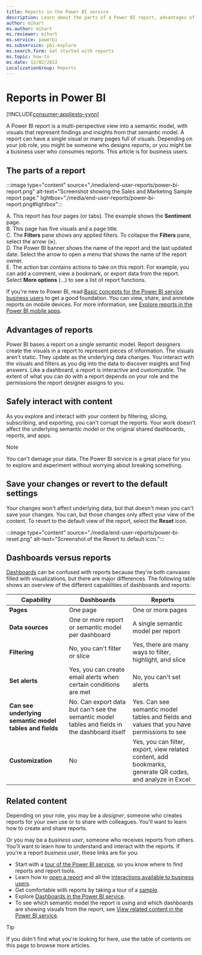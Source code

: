 ```yaml
---
title: Reports in the Power BI service
description: Learn about the parts of a Power BI report, advantages of reports, and the difference between dashboards and reports.
author: mihart
ms.author: mihart
ms.reviewer: mihart
ms.service: powerbi
ms.subservice: pbi-explore
ms.search.form: Get started with reports
ms.topic: how-to
ms.date: 12/02/2022
LocalizationGroup: Reports
---
```


# Reports in Power BI

[!INCLUDE[consumer-appliesto-yynn](../includes/consumer-appliesto-yyn.md)]

A Power BI report is a multi-perspective view into a semantic model, with visuals that represent findings and insights from that semantic model. A report can have a single visual or many pages full of visuals. Depending on your job role, you might be someone who designs reports, or you might be a business user who consumes reports. This article is for business users.

## The parts of a report

:::image type="content" source="./media/end-user-reports/power-bi-report.png" alt-text="Screenshot showing the Sales and Marketing Sample report page." lightbox="./media/end-user-reports/power-bi-report.png#lightbox":::

A. This report has four pages (or tabs). The example shows the **Sentiment** page.  
B. This page has five visuals and a page title.  
C. The **Filters** pane shows any applied filters. To collapse the **Filters** pane, select the arrow (**>**).  
D. The Power BI banner shows the name of the report and the last updated date. Select the arrow to open a menu that shows the name of the report owner.  
E. The action bar contains actions to take on this report. For example, you can add a comment, view a bookmark, or export data from the report. Select **More options** (...) to see a list of report functions.

If you're new to Power BI, read [Basic concepts for the Power BI service business users](end-user-basic-concepts.md) to get a good foundation. You can view, share, and annotate reports on mobile devices. For more information, see [Explore reports in the Power BI mobile apps](mobile/mobile-reports-in-the-mobile-apps.md).

## Advantages of reports

Power BI bases a report on a single semantic model. Report designers create the visuals in a report to represent pieces of information. The visuals aren't static. They update as the underlying data changes. You interact with the visuals and filters as you dig into the data to discover insights and find answers. Like a dashboard, a report is interactive and customizable. The extent of what you can do with a report depends on your role and the permissions the report designer assigns to you.

## Safely interact with content

As you explore and interact with your content by filtering, slicing, subscribing, and exporting, you can't corrupt the reports. Your work doesn't affect the underlying semantic model or the original shared dashboards, reports, and apps.

> [!NOTE]
> You can't damage your data. The Power BI service is a great place for you to explore and experiment without worrying about breaking something.

## Save your changes or revert to the default settings

Your changes won't affect underlying data, but that doesn't mean you can't save your changes. You can, but those changes only affect your view of the content. To revert to the default view of the report, select the **Reset** icon.

:::image type="content" source="./media/end-user-reports/power-bi-reset.png" alt-text="Screenshot of the Revert to default icon.":::

## Dashboards versus reports

[Dashboards](end-user-dashboards.md) can be confused with reports because they're both canvases filled with visualizations, but there are major differences. The following table shows an overview of the different capabilities of dashboards and reports:

| **Capability** | **Dashboards** | **Reports** |
| --- | --- | --- |
| **Pages** | One page | One or more pages |
| **Data sources** | One or more report or semantic model per dashboard |A single semantic model per report |
| **Filtering** | No, you can't filter or slice | Yes, there are many ways to filter, highlight, and slice |
| **Set alerts** | Yes, you can create email alerts when certain conditions are met | No, you can't set alerts |
| **Can see underlying semantic model tables and fields** |No. Can export data but can't see the semantic model tables and fields in the dashboard itself |Yes. Can see semantic model tables and fields and values that you have permissions to see |
| **Customization** | No  | Yes, you can filter, export, view related content, add bookmarks, generate QR codes, and analyze in Excel |

<!--| Available in Power BI Desktop |No |Yes, can create and view reports in Desktop |
| Pinning |Can pin existing visuals (tiles) only from current dashboard to your other dashboards |Can pin visuals (as tiles) to any of your dashboards. Can pin entire report pages to any of your dashboards. | -->

## Related content

Depending on your role, you may be a *designer*, someone who creates reports for your own use or to share with colleagues. You'll want to learn how to create and share reports.

Or you may be a *business user*, someone who receives reports from others. You'll want to learn how to understand and interact with the reports. If you're a report *business user*, these links are for you:

* Start with a [tour of the Power BI service](end-user-basic-concepts.md), so you know where to find reports and report tools.
* Learn how to [open a report](end-user-report-open.md) and all the [interactions available to business users](end-user-reading-view.md).
* Get comfortable with reports by taking a tour of a [sample](../create-reports/sample-tutorial-connect-to-the-samples.md).  
* Explore [Dashboards in the Power BI service](end-user-dashboards.md).  
* To see which semantic model the report is using and which dashboards are showing visuals from the report, see [View related content in the Power BI service](end-user-related.md).

> [!TIP]
> If you didn't find what you're looking for here, use the table of contents on this page to browse more articles. 
